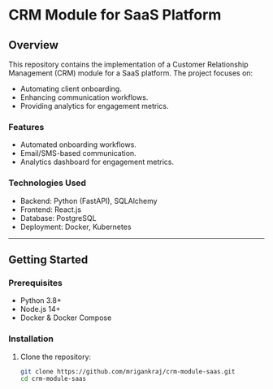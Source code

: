 # CRM Module for SaaS Platform

## Overview
This repository contains the implementation of a Customer Relationship Management (CRM) module for a SaaS platform. The project focuses on:
- Automating client onboarding.
- Enhancing communication workflows.
- Providing analytics for engagement metrics.

### Features
- Automated onboarding workflows.
- Email/SMS-based communication.
- Analytics dashboard for engagement metrics.

### Technologies Used
- Backend: Python (FastAPI), SQLAlchemy
- Frontend: React.js
- Database: PostgreSQL
- Deployment: Docker, Kubernetes

---

## Getting Started

### Prerequisites
- Python 3.8+
- Node.js 14+
- Docker & Docker Compose

### Installation

1. Clone the repository:
   ```bash
   git clone https://github.com/mrigankraj/crm-module-saas.git
   cd crm-module-saas
